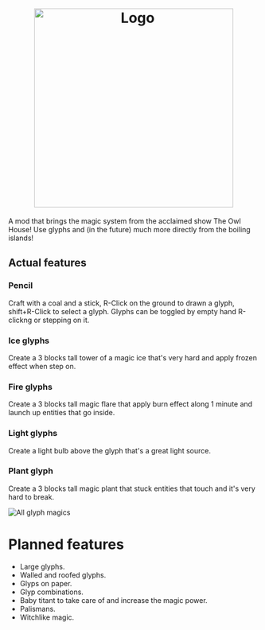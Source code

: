 <h1 align="center"><img src="https://i.imgur.com/q2TflA2.png" alt="Logo" width="400"></h1>

A mod that brings the magic system from the acclaimed show The Owl House! Use glyphs and (in the future) much more directly from the boiling islands!

## Actual features

### Pencil
Craft with a coal and a stick, R-Click on the ground to drawn a glyph, shift+R-Click to select a glyph. Glyphs can be toggled by empty hand R-clickng or stepping on it.

### Ice glyphs
Create a 3 blocks tall tower of a magic ice that's very hard and apply frozen effect when step on.

### Fire glyphs
Create a 3 blocks tall magic flare that apply burn effect along 1 minute and launch up entities that go inside.

### Light glyphs
Create a light bulb above the glyph that's a great light source.

### Plant glyph
Create a 3 blocks tall magic plant that stuck entities that touch and it's very hard to break.

![All glyph magics](http://i.imgur.com/NlHfDUG.png)

# Planned features 
* Large glyphs.
* Walled and roofed glyphs.
* Glyps on paper.
* Glyp combinations.
* Baby titant to take care of and increase the magic power.
* Palismans.
* Witchlike magic.
